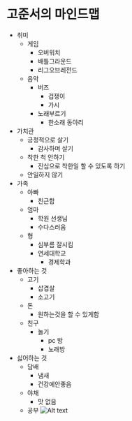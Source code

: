 # 고준서의 마인드맵
* 취미
  * 게임
    * 오버워치
    * 배틀그라운드
    * 리그오브레전드
  * 음악
    * 버즈
      * 겁쟁이
      * 가시
    * 노래부르기
      * 한소래 동아리
* 가치관
  * 긍정적으로 살기
    * 감사하며 살기
  * 착한 척 안하기
    * 진심으로 착한일 할 수 있도록 하기
  * 안일하지 않기
* 가족
  * 아빠
    * 친근함
  * 엄마  
    * 학원 선생님
    * 수다스러움
  * 형
    * 심부름 잘시킴
    * 연세대학교
      * 경제학과
* 좋아하는 것
  * 고기
    * 삽겹살
    * 소고기
  * 돈
    * 원하는것을 할 수 있게함
  * 친구
    * 놀기
      * pc 방
      * 노래방
* 싫어하는 것
  * 담배
    * 냄새
    * 건강에안좋음
  * 야채
    * 맛 없음
  * 공부
      ![Alt text](https://i.imgur.com/RhQHZRW.jpg)







